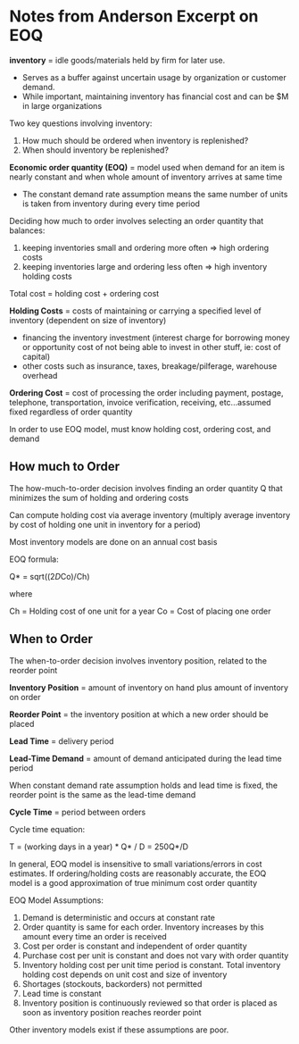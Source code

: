 # Notes from Anderson Excerpt on EOQ #

**inventory** = idle goods/materials held by firm for later use.  
- Serves as a buffer against uncertain usage by organization or customer
demand.
- While important, maintaining inventory has financial cost and can be $M in
large organizations

Two key questions involving inventory:
1. How much should be ordered when inventory is replenished?
2. When should inventory be replenished?

**Economic order quantity (EOQ)** = model used when demand for an item is
nearly constant and when whole amount of inventory arrives at same time
- The constant demand rate assumption means the same number of units is taken
from inventory during every time period

Deciding how much to order involves selecting an order quantity that balances:
1. keeping inventories small and ordering more often => high ordering costs
2. keeping inventories large and ordering less often => high inventory holding
costs

Total cost = holding cost + ordering cost

**Holding Costs** = costs of maintaining or carrying a specified level of
inventory (dependent on size of inventory)
- financing the inventory investment (interest charge for borrowing money or
  opportunity cost of not being able to invest in other stuff, ie: cost of
  capital)
- other costs such as insurance, taxes, breakage/pilferage, warehouse overhead

**Ordering Cost** = cost of processing the order including payment, postage,
telephone, transportation, invoice verification, receiving, etc...assumed
fixed regardless of order quantity

In order to use EOQ model, must know holding cost, ordering cost, and demand

## How much to Order ##
The how-much-to-order decision involves finding an order quantity Q that
minimizes the sum of holding and ordering costs

Can compute holding cost via average inventory (multiply average inventory
  by cost of holding one unit in inventory for a period)

Most inventory models are done on an annual cost basis

EOQ formula:

Q* = sqrt((2*D*Co)/Ch)

where

Ch = Holding cost of one unit for a year
Co = Cost of placing one order

## When to Order ##
The when-to-order decision involves inventory position, related to the
reorder point

**Inventory Position** = amount of inventory on hand plus amount of
inventory on order

**Reorder Point** = the inventory position at which a new order should be
placed

**Lead Time** = delivery period

**Lead-Time Demand** = amount of demand anticipated during the lead time
period

When constant demand rate assumption holds and lead time is fixed, the
reorder point is the same as the lead-time demand

**Cycle Time** = period between orders

Cycle time equation:

T = (working days in a year) \* Q\* / D = 250Q*/D

In general, EOQ model is insensitive to small variations/errors in cost
estimates.  If ordering/holding costs are reasonably accurate, the EOQ
model is a good approximation of true minimum cost order quantity

EOQ Model Assumptions:
1. Demand is deterministic and occurs at constant rate
2. Order quantity is same for each order.  Inventory increases by this
amount every time an order is received
3. Cost per order is constant and independent of order quantity
4. Purchase cost per unit is constant and does not vary with order quantity
5. Inventory holding cost per unit time period is constant.  Total inventory
holding cost depends on unit cost and size of inventory
6. Shortages (stockouts, backorders) not permitted
7. Lead time is constant
8. Inventory position is continuously reviewed so that order is placed as
soon as inventory position reaches reorder point

Other inventory models exist if these assumptions are poor.
